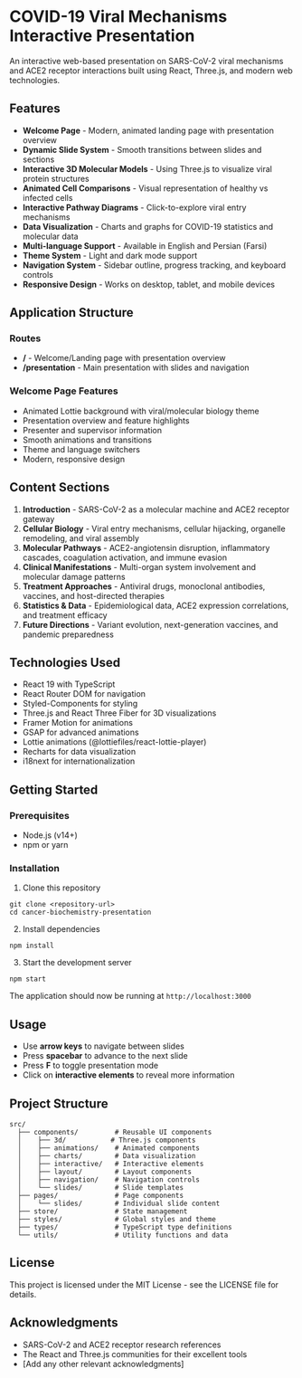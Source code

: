 # COVID-19 Viral Mechanisms Interactive Presentation

An interactive web-based presentation on SARS-CoV-2 viral mechanisms and ACE2 receptor interactions built using React,
Three.js, and modern web technologies.

## Features

- **Welcome Page** - Modern, animated landing page with presentation overview
- **Dynamic Slide System** - Smooth transitions between slides and sections
- **Interactive 3D Molecular Models** - Using Three.js to visualize viral protein structures
- **Animated Cell Comparisons** - Visual representation of healthy vs infected cells
- **Interactive Pathway Diagrams** - Click-to-explore viral entry mechanisms
- **Data Visualization** - Charts and graphs for COVID-19 statistics and molecular data
- **Multi-language Support** - Available in English and Persian (Farsi)
- **Theme System** - Light and dark mode support
- **Navigation System** - Sidebar outline, progress tracking, and keyboard controls
- **Responsive Design** - Works on desktop, tablet, and mobile devices

## Application Structure

### Routes

- **/** - Welcome/Landing page with presentation overview
- **/presentation** - Main presentation with slides and navigation

### Welcome Page Features

- Animated Lottie background with viral/molecular biology theme
- Presentation overview and feature highlights
- Presenter and supervisor information
- Smooth animations and transitions
- Theme and language switchers
- Modern, responsive design

## Content Sections

1. **Introduction** - SARS-CoV-2 as a molecular machine and ACE2 receptor gateway
2. **Cellular Biology** - Viral entry mechanisms, cellular hijacking, organelle remodeling, and viral assembly
3. **Molecular Pathways** - ACE2-angiotensin disruption, inflammatory cascades, coagulation activation, and immune
   evasion
4. **Clinical Manifestations** - Multi-organ system involvement and molecular damage patterns
5. **Treatment Approaches** - Antiviral drugs, monoclonal antibodies, vaccines, and host-directed therapies
6. **Statistics & Data** - Epidemiological data, ACE2 expression correlations, and treatment efficacy
7. **Future Directions** - Variant evolution, next-generation vaccines, and pandemic preparedness

## Technologies Used

- React 19 with TypeScript
- React Router DOM for navigation
- Styled-Components for styling
- Three.js and React Three Fiber for 3D visualizations
- Framer Motion for animations
- GSAP for advanced animations
- Lottie animations (@lottiefiles/react-lottie-player)
- Recharts for data visualization
- i18next for internationalization

## Getting Started

### Prerequisites

- Node.js (v14+)
- npm or yarn

### Installation

1. Clone this repository

```
git clone <repository-url>
cd cancer-biochemistry-presentation
```

2. Install dependencies

```
npm install
```

3. Start the development server

```
npm start
```

The application should now be running at `http://localhost:3000`

## Usage

- Use **arrow keys** to navigate between slides
- Press **spacebar** to advance to the next slide
- Press **F** to toggle presentation mode
- Click on **interactive elements** to reveal more information

## Project Structure

```
src/
  ├── components/         # Reusable UI components
  │    ├── 3d/           # Three.js components
  │    ├── animations/    # Animated components
  │    ├── charts/        # Data visualization 
  │    ├── interactive/   # Interactive elements
  │    ├── layout/        # Layout components
  │    ├── navigation/    # Navigation controls
  │    └── slides/        # Slide templates
  ├── pages/              # Page components
  │    └── slides/        # Individual slide content
  ├── store/              # State management
  ├── styles/             # Global styles and theme
  ├── types/              # TypeScript type definitions
  └── utils/              # Utility functions and data
```

## License

This project is licensed under the MIT License - see the LICENSE file for details.

## Acknowledgments

- SARS-CoV-2 and ACE2 receptor research references
- The React and Three.js communities for their excellent tools
- [Add any other relevant acknowledgments]


